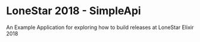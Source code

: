 # LoneStar 2018 - SimpleApi

An Example Application for exploring how to build releases at LoneStar Elixir 2018

